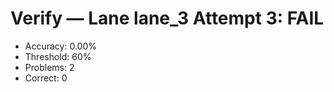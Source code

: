 # Verify — Lane lane_3 Attempt 3: FAIL

- Accuracy: 0.00%
- Threshold: 60%
- Problems: 2
- Correct: 0
